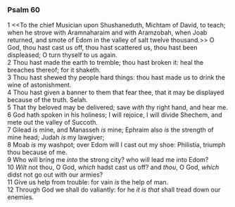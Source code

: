 ### Psalm 60

1 <<To the chief Musician upon Shushaneduth, Michtam of David, to teach; when he strove with Aramnaharaim and with Aramzobah, when Joab returned, and smote of Edom in the valley of salt twelve thousand.>> O God, thou hast cast us off, thou hast scattered us, thou hast been displeased; O turn thyself to us again.  
2 Thou hast made the earth to tremble; thou hast broken it: heal the breaches thereof; for it shaketh.  
3 Thou hast shewed thy people hard things: thou hast made us to drink the wine of astonishment.  
4 Thou hast given a banner to them that fear thee, that it may be displayed because of the truth. Selah.  
5 That thy beloved may be delivered; save *with* thy right hand, and hear me.  
6 God hath spoken in his holiness; I will rejoice, I will divide Shechem, and mete out the valley of Succoth.  
7 Gilead *is* mine, and Manasseh *is* mine; Ephraim also *is* the strength of mine head; Judah *is* my lawgiver;  
8 Moab *is* my washpot; over Edom will I cast out my shoe: Philistia, triumph thou because of me.  
9 Who will bring me *into* the strong city? who will lead me into Edom?  
10 *Wilt* not thou, O God, *which* hadst cast us off? and *thou*, O God, *which* didst not go out with our armies?  
11 Give us help from trouble: for vain *is* the help of man.  
12 Through God we shall do valiantly: for he *it is that* shall tread down our enemies.  
